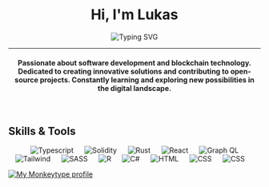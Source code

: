 <h1 align="center">Hi, I'm Lukas</h1>
<p align="center">
<img src="https://readme-typing-svg.demolab.com?font=Fira+Code&weight=700&size=25&duration=1777&pause=1000&color=3581F7&vCenter=true&center=true&color=3581F7&width=435&lines=Blockchain;Finance;Development" alt="Typing SVG"/>
</p>
<hr/>
<h4 align="center">Passionate about software development and blockchain technology. Dedicated to creating innovative solutions and contributing to open-source projects. Constantly learning and exploring new possibilities in the digital landscape.</h4>
<br>

    
## Skills & Tools

<p align="center"> 
  &emsp; 
    <img alt="Typescript" src="https://img.shields.io/badge/TypeScript-007ACC?style=for-the-badge&logo=typescript&logoColor=white">
  &emsp;
    <img alt="Solidity" src="https://img.shields.io/badge/Solidity-e6e6e6?style=for-the-badge&logo=solidity&logoColor=black">
    &emsp;
	<img alt="Rust" src="https://img.shields.io/badge/Rust-AA2704?style=for-the-badge&logo=rust&logoColor=white">
    &emsp;
     <img alt="React" src="https://img.shields.io/badge/React-20232A?style=for-the-badge&logo=react&logoColor=61DAFB">
   &emsp;
     <img alt="Graph QL" src="https://img.shields.io/badge/GraphQl-E10098?style=for-the-badge&logo=graphql&logoColor=white">
  &emsp;
	  <br/>
     <img alt="Tailwind" src="https://img.shields.io/badge/Tailwind_CSS-38B2AC?style=for-the-badge&logo=tailwind-css&logoColor=white">
      &emsp;
	<img alt="SASS" src="https://img.shields.io/badge/SASS-hotpink.svg?style=for-the-badge&logo=SASS&logoColor=white">
      &emsp;	
    <img alt="R" src="https://img.shields.io/badge/R-276DC3?style=for-the-badge&logo=r&logoColor=white">
  &emsp;
    <img alt="C#" src="https://img.shields.io/badge/C%23-239120?style=for-the-badge&logo=c-sharp&logoColor=white">
  &emsp;
    <img alt="HTML" src="https://img.shields.io/badge/HTML5-E34F26?style=for-the-badge&logo=html5&logoColor=white"/>
      &emsp;
    <img alt="CSS" src="https://img.shields.io/badge/CSS3-1572B6?style=for-the-badge&logo=css3&logoColor=white"/>
	 &emsp;
 <img alt="CSS" src="https://img.shields.io/badge/Neovim-57A143?style=for-the-badge&logo=Neovim&logoColor=ffffff"/>
&emsp; 
</p>

 <a href="https://monkeytype.com/profile/Fragtex" align="center">
        <img src="https://raw.githubusercontent.com/fragtex-eth/fragtex-eth/monkeytype-readme/monkeytype-readme-lb.svg" alt="My Monkeytype profile" />
    </a>
